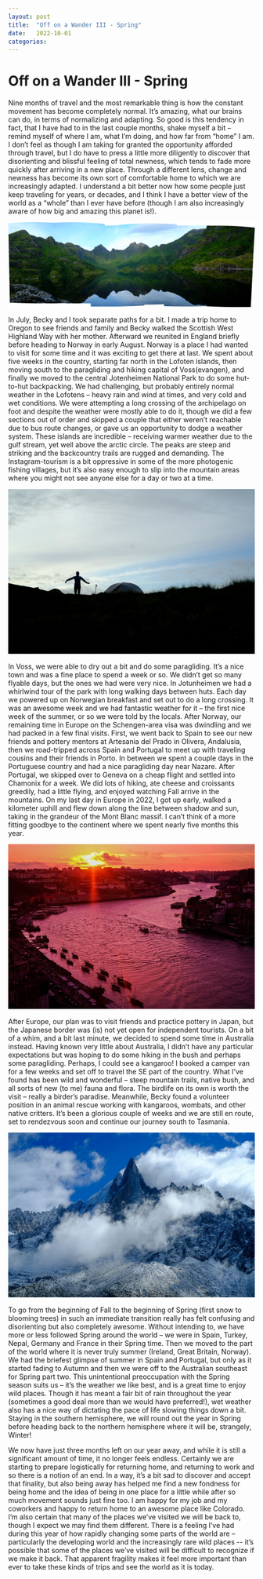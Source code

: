 ```yaml
---
layout: post
title:  "Off on a Wander III - Spring"
date:   2022-10-01
categories:
---
```

# Off on a Wander III - Spring

Nine months of travel and the most remarkable thing is how the constant movement has become completely normal. It’s amazing, what our brains can do, in terms of normalizing and adapting. So good is this tendency in fact, that I have had to in the last couple months, shake myself a bit – remind myself of where I am, what I’m doing, and how far from “home” I am. I don’t feel as though I am taking for granted the opportunity afforded through travel, but I do have to press a little more diligently to discover that disorienting and blissful feeling of total newness, which tends to fade more quickly after arriving in a new place. Through a different lens, change and newness has become its own sort of comfortable home to which we are increasingly adapted. I understand a bit better now how some people just keep traveling for years, or decades, and I think I have a better view of the world as a “whole” than I ever have before (though I am also increasingly aware of how big and amazing this planet is!). 

<img src="/images/2022/wander3_photo1.jpg">

In July, Becky and I took separate paths for a bit. I made a trip home to Oregon to see friends and family and Becky walked the Scottish West Highland Way with her mother. Afterward we reunited in England briefly before heading to Norway in early August. Norway is a place I had wanted to visit for some time and it was exciting to get there at last. We spent about five weeks in the country, starting far north in the Lofoten islands, then moving south to the paragliding and hiking capital of Voss(evangen), and finally we moved to the central Jotenheimen National Park to do some hut-to-hut backpacking. We had challenging, but probably entirely normal weather in the Lofotens – heavy rain and wind at times, and very cold and wet conditions. We were attempting a long crossing of the archipelago on foot and despite the weather were mostly able to do it, though we did a few sections out of order and skipped a couple that either weren’t reachable due to bus route changes, or gave us an opportunity to dodge a weather system. These islands are incredible – receiving warmer weather due to the gulf stream, yet well above the arctic circle. The peaks are steep and striking and the backcountry trails are rugged and demanding. The Instagram-tourism is a bit oppressive in some of the more photogenic fishing villages, but it’s also easy enough to slip into the mountain areas where you might not see anyone else for a day or two at a time.

<img src="/images/2022/wander3_photo2.jpg">

In Voss, we were able to dry out a bit and do some paragliding. It’s a nice town and was a fine place to spend a week or so. We didn’t get so many flyable days, but the ones we had were very nice. In Jotunheimen we had a whirlwind tour of the park with long walking days between huts. Each day we powered up on Norwegian breakfast and set out to do a long crossing. It was an awesome week and we had fantastic weather for it – the first nice week of the summer, or so we were told by the locals. After Norway, our remaining time in Europe on the Schengen-area visa was dwindling and we had packed in a few final visits. First, we went back to Spain to see our new friends and pottery mentors at Artesania del Prado in Olivera, Andalusia, then we road-tripped across Spain and Portugal to meet up with traveling cousins and their friends in Porto. In between we spent a couple days in the Portuguese country and had a nice paragliding day near Nazare. After Portugal, we skipped over to Geneva on a cheap flight and settled into Chamonix for a week. We did lots of hiking, ate cheese and croissants greedily, had a little flying, and enjoyed watching Fall arrive in the mountains. On my last day in Europe in 2022, I got up early, walked a kilometer uphill and flew down along the line between shadow and sun, taking in the grandeur of the Mont Blanc massif. I can’t think of a more fitting goodbye to the continent where we spent nearly five months this year.

<img src="/images/2022/wander3_photo3.jpg">

After Europe, our plan was to visit friends and practice pottery in Japan, but the Japanese border was (is) not yet open for independent tourists. On a bit of a whim, and a bit last minute, we decided to spend some time in Australia instead. Having known very little about Australia, I didn’t have any particular expectations but was hoping to do some hiking in the bush and perhaps some paragliding. Perhaps, I could see a kangaroo! I booked a camper van for a few weeks and set off to travel the SE part of the country. What I’ve found has been wild and wonderful – steep mountain trails, native bush, and all sorts of new (to me) fauna and flora. The birdlife on its own is worth the visit – really a birder’s paradise. Meanwhile, Becky found a volunteer position in an animal rescue working with kangaroos, wombats, and other native critters. It’s been a glorious couple of weeks and we are still en route, set to rendezvous soon and continue our journey south to Tasmania. 

<img src="/images/2022/wander3_photo4.jpg">

To go from the beginning of Fall to the beginning of Spring (first snow to blooming trees) in such an immediate transition really has felt confusing and disorienting but also completely awesome. Without intending to, we have more or less followed Spring around the world – we were in Spain, Turkey, Nepal, Germany and France in their Spring time. Then we moved to the part of the world where it is never truly summer (Ireland, Great Britain, Norway). We had the briefest glimpse of summer in Spain and Portugal, but only as it started fading to Autumn and then we were off to the Australian southeast for Spring part two. This unintentional preoccupation with the Spring season suits us – it’s the weather we like best, and is a great time to enjoy wild places. Though it has meant a fair bit of rain throughout the year (sometimes a good deal more than we would have preferred!), wet weather also has a nice way of dictating the pace of life slowing things down a bit. Staying in the southern hemisphere, we will round out the year in Spring before heading back to the northern hemisphere where it will be, strangely, Winter!

We now have just three months left on our year away, and while it is still a significant amount of time, it no longer feels endless. Certainly we are starting to prepare logistically for returning home, and returning to work and so there is a notion of an end. In a way, it’s a bit sad to discover and accept that finality, but also being away has helped me find a new fondness for being home and the idea of being in one place for a little while after so much movement sounds just fine too. I am happy for my job and my coworkers and happy to return home to an awesome place like Colorado. I’m also certain that many of the places we’ve visited we will be back to, though I expect we may find them different. There is a feeling I’ve had during this year of how rapidly changing some parts of the world are – particularly the developing world and the increasingly rare wild places -- it’s possible that some of the places we’ve visited will be difficult to recognize if we make it back. That apparent fragility makes it feel more important than ever to take these kinds of trips and see the world as it is today.